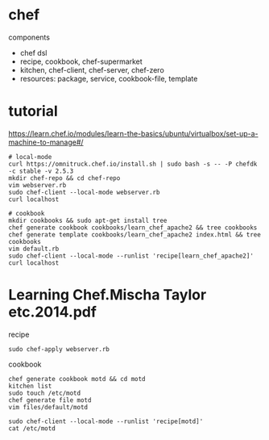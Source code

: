 # chef

components
- chef dsl
- recipe, cookbook, chef-supermarket
- kitchen, chef-client, chef-server, chef-zero
- resources: package, service, cookbook-file, template

# tutorial

https://learn.chef.io/modules/learn-the-basics/ubuntu/virtualbox/set-up-a-machine-to-manage#/
~~~~
# local-mode
curl https://omnitruck.chef.io/install.sh | sudo bash -s -- -P chefdk -c stable -v 2.5.3
mkdir chef-repo && cd chef-repo
vim webserver.rb
sudo chef-client --local-mode webserver.rb 
curl localhost

# cookbook
mkdir cookbooks && sudo apt-get install tree
chef generate cookbook cookbooks/learn_chef_apache2 && tree cookbooks
chef generate template cookbooks/learn_chef_apache2 index.html && tree cookbooks
vim default.rb
sudo chef-client --local-mode --runlist 'recipe[learn_chef_apache2]'
curl localhost
~~~~

# Learning Chef.Mischa Taylor etc.2014.pdf

recipe
~~~~
sudo chef-apply webserver.rb
~~~~

cookbook
~~~~
chef generate cookbook motd && cd motd
kitchen list
sudo touch /etc/motd
chef generate file motd
vim files/default/motd

sudo chef-client --local-mode --runlist 'recipe[motd]'
cat /etc/motd
~~~~
